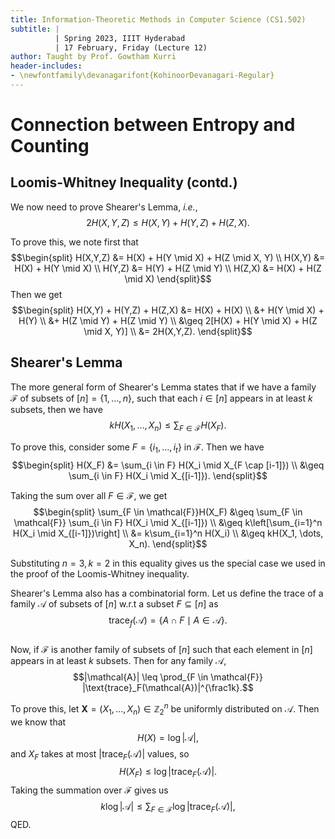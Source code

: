 ```yaml
---
title: Information-Theoretic Methods in Computer Science (CS1.502)
subtitle: |
          | Spring 2023, IIIT Hyderabad
          | 17 February, Friday (Lecture 12)
author: Taught by Prof. Gowtham Kurri
header-includes:
- \newfontfamily\devanagarifont{KohinoorDevanagari-Regular}
---
```


# Connection between Entropy and Counting
## Loomis-Whitney Inequality (contd.)
We now need to prove Shearer's Lemma, *i.e.*,
$$2H(X,Y,Z) \leq H(X,Y) + H(Y,Z) + H(Z,X).$$

To prove this, we note first that
$$\begin{split}
H(X,Y,Z) &= H(X) + H(Y \mid X) + H(Z \mid X, Y) \\
H(X,Y) &= H(X) + H(Y \mid X) \\
H(Y,Z) &= H(Y) + H(Z \mid Y) \\
H(Z,X) &= H(X) + H(Z \mid X)
\end{split}$$
Then we get
$$\begin{split}
H(X,Y) + H(Y,Z) + H(Z,X) &= H(X) + H(X) \\
&+ H(Y \mid X) + H(Y) \\
&+ H(Z \mid Y) + H(Z \mid Y) \\
&\geq 2[H(X) + H(Y \mid X) + H(Z \mid X, Y)] \\
&= 2H(X,Y,Z).
\end{split}$$

## Shearer's Lemma
The more general form of Shearer's Lemma states that if we have a family $\mathcal{F}$ of subsets of $[ n] = \{1, \dots, n\}$, such that each $i \in [n]$ appears in at least $k$ subsets, then we have
$$kH(X_1, \dots, X_n) \leq \sum_{F \in \mathcal{F}} H(X_F).$$

To prove this, consider some $F = \{i_1, \dots, i_t\}$ in $\mathcal{F}$. Then we have
$$\begin{split}
H(X_F) &= \sum_{i \in F} H(X_i \mid X_{F \cap [i-1]}) \\
&\geq \sum_{i \in F} H(X_i \mid X_{[i-1]}).
\end{split}$$

Taking the sum over all $F \in \mathcal{F}$, we get
$$\begin{split}
\sum_{F \in \mathcal{F}}H(X_F) &\geq \sum_{F \in \mathcal{F}} \sum_{i \in F} H(X_i \mid X_{[i-1]}) \\
&\geq k\left[\sum_{i=1}^n H(X_i \mid X_{[i-1]})\right] \\
&= k\sum_{i=1}^n H(X_i) \\
&\geq kH(X_1, \dots, X_n).
\end{split}$$

Substituting $n=3, k=2$ in this equality gives us the special case we used in the proof of the Loomis-Whitney inequality.

Shearer's Lemma also has a combinatorial form. Let us define the trace of a family $\mathcal{A}$ of subsets of $[n]$ w.r.t a subset $F \subseteq [n]$ as
$$\text{trace}_f(\mathcal{A}) = \{A \cap F \mid A \in \mathcal{A}\}.$$  
Now, if $\mathcal{F}$ is another family of subsets of $[n]$ such that each element in $[n]$ appears in at least $k$ subsets. Then for any family $\mathcal{A}$,
$$|\mathcal{A}| \leq \prod_{F \in \mathcal{F}} |\text{trace}_F(\mathcal{A})|^{\frac1k}.$$

To prove this, let $\mathbf{X} = (X_1, \dots, X_n) \in \mathbb{Z}_2^n$ be uniformly distributed on $\mathcal{A}$. Then we know that
$$H(X) = \log |\mathcal{A}|,$$
and $X_F$ takes at most $|\text{trace}_F(\mathcal{A})|$ values, so
$$H(X_F) \leq \log |\text{trace}_F(\mathcal{A})|.$$
Taking the summation over $\mathcal{F}$ gives us
$$k\log|\mathcal{A}| \leq \sum_{F \in \mathcal{F}} \log |\text{trace}_F(\mathcal{A})|,$$
QED.